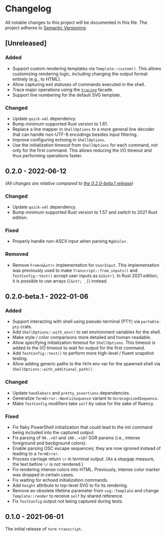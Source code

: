 # Changelog

All notable changes to this project will be documented in this file.
The project adheres to [Semantic Versioning](http://semver.org/spec/v2.0.0.html).

## [Unreleased]

### Added

- Support custom rendering templates via `Template::custom()`. 
  This allows customizing rendering logic, including changing the output format
  entirely (e.g., to HTML).
- Allow capturing exit statuses of commands executed in the shell.
- Trace major operations using the [`tracing`](https://docs.rs/tracing/) facade.
- Support line numbering for the default SVG template.

### Changed

- Update `quick-xml` dependency.
- Bump minimum supported Rust version to 1.61.
- Replace a line mapper in `ShellOptions` to a more general line decoder that can handle
  non-UTF-8 encodings besides input filtering.
- Improve configuring echoing in `ShellOptions`.
- Use the initialization timeout from `ShellOptions` for each command, not only for
  the first command. This allows reducing the I/O timeout and thus performing operations faster.

## 0.2.0 - 2022-06-12

*(All changes are relative compared to [the 0.2.0-beta.1 release](#020-beta1---2022-01-06))*

### Changed

- Update `quick-xml` dependency.
- Bump minimum supported Rust version to 1.57 and switch to 2021 Rust edition.

### Fixed

- Properly handle non-ASCII input when parsing `RgbColor`.

### Removed

- Remove `From<&&str>` implementation for `UserInput`. This implementation was previously used
  to make `Transcript::from_inputs()` and `TestConfig::test()` accept user inputs as `&[&str]`.
  In Rust 2021 edition, it is possible to use arrays (`[&str; _]`) instead.

## 0.2.0-beta.1 - 2022-01-06

### Added

- Support interacting with shell using pseudo-terminal (PTY) via `portable-pty`
  crate.
- Add `ShellOptions::with_env()` to set environment variables for the shell.
- Make style / color comparisons more detailed and human-readable.
- Allow specifying initialization timeout for `ShellOptions`. This timeout
  is added to the I/O timeout to wait for output for the first command.
- Add `TestConfig::test()` to perform more high-level / fluent snapshot testing.
- Allow adding generic paths to the `PATH` env var for the spawned shell
  via `ShellOptions::with_additional_path()`.

### Changed

- Update `handlebars` and `pretty_assertions` dependencies.
- Generalize `TermError::NonCsiSequence` variant to `UnrecognizedSequence`.
- Make `TestConfig` modifiers take `self` by value for the sake of fluency.

### Fixed

- Fix flaky PowerShell initialization that could lead to the init command
  being included into the captured output.
- Fix parsing of `90..=97` and `100..=107` SGR params (i.e., intense foreground
  and background colors).
- Enable parsing OSC escape sequences; they are now ignored instead of leading
  to a `TermError`.
- Process carriage return `\r` in terminal output. (As a stopgap measure, the text
  before `\r` is not rendered.)
- Fix rendering intense colors into HTML. Previously, intense color marker
  was dropped in certain cases.
- Fix waiting for echoed initialization commands.
- Add `height` attribute to top-level SVG to fix its rendering.
- Remove an obsolete lifetime parameter from `svg::Template` and change `Template::render`
  to receive `self` by shared reference.
- Fix `TestConfig` output not being captured during tests.

## 0.1.0 - 2021-06-01

The initial release of `term-transcript`.
